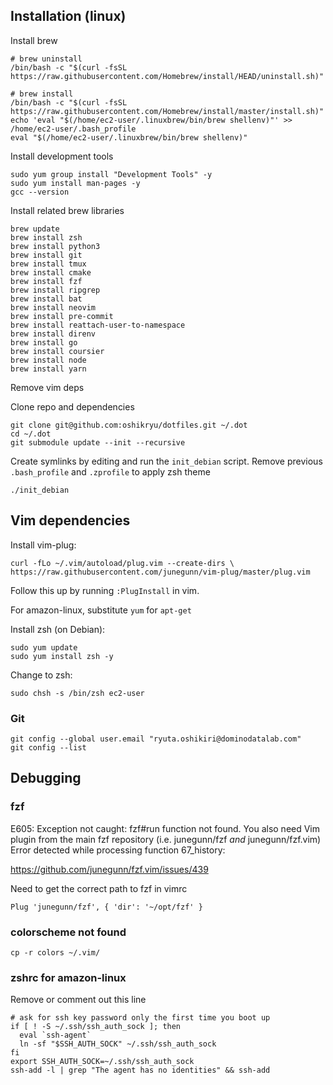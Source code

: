 ## Installation (linux)
Install brew

```
# brew uninstall
/bin/bash -c "$(curl -fsSL https://raw.githubusercontent.com/Homebrew/install/HEAD/uninstall.sh)"

# brew install
/bin/bash -c "$(curl -fsSL https://raw.githubusercontent.com/Homebrew/install/master/install.sh)"
echo 'eval "$(/home/ec2-user/.linuxbrew/bin/brew shellenv)"' >> /home/ec2-user/.bash_profile
eval "$(/home/ec2-user/.linuxbrew/bin/brew shellenv)"
```

Install development tools
```
sudo yum group install "Development Tools" -y
sudo yum install man-pages -y
gcc --version
```

Install related brew libraries
```
brew update
brew install zsh
brew install python3
brew install git
brew install tmux
brew install cmake
brew install fzf
brew install ripgrep
brew install bat
brew install neovim
brew install pre-commit
brew install reattach-user-to-namespace
brew install direnv
brew install go
brew install coursier
brew install node
brew install yarn
```

Remove vim deps

Clone repo and dependencies
```
git clone git@github.com:oshikryu/dotfiles.git ~/.dot
cd ~/.dot
git submodule update --init --recursive
```

Create symlinks by editing and run the `init_debian` script.
Remove previous `.bash_profile` and `.zprofile` to apply zsh theme
```
./init_debian
```

## Vim dependencies
Install vim-plug:

```
curl -fLo ~/.vim/autoload/plug.vim --create-dirs \
https://raw.githubusercontent.com/junegunn/vim-plug/master/plug.vim
```

Follow this up by running `:PlugInstall` in vim.


For amazon-linux, substitute `yum` for `apt-get`

Install zsh (on Debian):

```
sudo yum update
sudo yum install zsh -y
```

Change to zsh:

```
sudo chsh -s /bin/zsh ec2-user
```
### Git
```
git config --global user.email "ryuta.oshikiri@dominodatalab.com"
git config --list
```

## Debugging
### fzf
E605: Exception not caught: fzf#run function not found. You also need Vim plugin from the main fzf repository (i.e. junegunn/fzf *and* junegunn/fzf.vim)
Error detected while processing function <SNR>67_history:

https://github.com/junegunn/fzf.vim/issues/439

Need to get the correct path to fzf in vimrc
```
Plug 'junegunn/fzf', { 'dir': '~/opt/fzf' }
```

### colorscheme not found
```
cp -r colors ~/.vim/
```

### zshrc for amazon-linux
Remove or comment out this line
```
# ask for ssh key password only the first time you boot up
if [ ! -S ~/.ssh/ssh_auth_sock ]; then
  eval `ssh-agent`
  ln -sf "$SSH_AUTH_SOCK" ~/.ssh/ssh_auth_sock
fi
export SSH_AUTH_SOCK=~/.ssh/ssh_auth_sock
ssh-add -l | grep "The agent has no identities" && ssh-add
```

